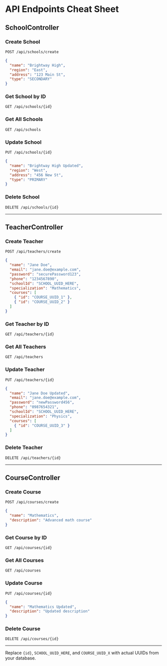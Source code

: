 # API Endpoints Cheat Sheet

## SchoolController

### Create School
`POST /api/schools/create`
```json
{
  "name": "Brightway High",
  "region": "East",
  "address": "123 Main St",
  "type": "SECONDARY"
}
```

### Get School by ID
`GET /api/schools/{id}`

### Get All Schools
`GET /api/schools`

### Update School
`PUT /api/schools/{id}`
```json
{
  "name": "Brightway High Updated",
  "region": "West",
  "address": "456 New St",
  "type": "PRIMARY"
}
```

### Delete School
`DELETE /api/schools/{id}`

---

## TeacherController

### Create Teacher
`POST /api/teachers/create`
```json
{
  "name": "Jane Doe",
  "email": "jane.doe@example.com",
  "password": "securePassword123",
  "phone": "1234567890",
  "schoolId": "SCHOOL_UUID_HERE",
  "specialization": "Mathematics",
  "courses": [
    { "id": "COURSE_UUID_1" },
    { "id": "COURSE_UUID_2" }
  ]
}
```

### Get Teacher by ID
`GET /api/teachers/{id}`

### Get All Teachers
`GET /api/teachers`

### Update Teacher
`PUT /api/teachers/{id}`
```json
{
  "name": "Jane Doe Updated",
  "email": "jane.doe@example.com",
  "password": "newPassword456",
  "phone": "0987654321",
  "schoolId": "SCHOOL_UUID_HERE",
  "specialization": "Physics",
  "courses": [
    { "id": "COURSE_UUID_3" }
  ]
}
```

### Delete Teacher
`DELETE /api/teachers/{id}`

---

## CourseController

### Create Course
`POST /api/courses/create`
```json
{
  "name": "Mathematics",
  "description": "Advanced math course"
}
```

### Get Course by ID
`GET /api/courses/{id}`

### Get All Courses
`GET /api/courses`

### Update Course
`PUT /api/courses/{id}`
```json
{
  "name": "Mathematics Updated",
  "description": "Updated description"
}
```

### Delete Course
`DELETE /api/courses/{id}`

---

Replace `{id}`, `SCHOOL_UUID_HERE`, and `COURSE_UUID_X` with actual UUIDs from your database.
